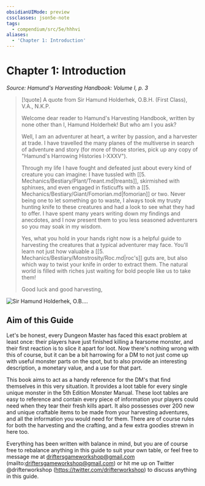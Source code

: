 ```yaml
---
obsidianUIMode: preview
cssclasses: json5e-note
tags:
  - compendium/src/5e/hhhvi
aliases:
  - 'Chapter 1: Introduction'
---
```

# Chapter 1: Introduction
*Source: Hamund's Harvesting Handbook: Volume I, p. 3* 

> [!quote] A quote from Sir Hamund Holderhek, O.B.H. (First Class), V.A., N.K.P.  
> 
> Welcome dear reader to Hamund's Harvesting Handbook, written by none other than I, Hamund Holderhek! But who am I you ask?
> 
> Well, I am an adventurer at heart, a writer by passion, and a harvester at trade. I have travelled the many planes of the multiverse in search of adventure and story (for more of those stories, pick up any copy of "Hamund's Harrowing Histories I-XXXV").
> 
> Through my life I have fought and defeated just about every kind of creature you can imagine: I have tussled with [[5. Mechanics/Bestiary/Plant/Treant.md\|treants]], skirmished with sphinxes, and even engaged in fisticuffs with a [[5. Mechanics/Bestiary/Giant/Fomorian.md\|fomorian]] or two. Never being one to let something go to waste, I always took my trusty hunting knife to these creatures and had a look to see what they had to offer. I have spent many years writing down my findings and anecdotes, and I now present them to you less seasoned adventurers so you may soak in my wisdom.
> 
> Yes, what you hold in your hands right now is a helpful guide to harvesting the creatures that a typical adventurer may face. You'll learn not just how valuable a [[5. Mechanics/Bestiary/Monstrosity/Roc.md\|roc's]] guts are, but also which way to twist your knife in order to extract them. The natural world is filled with riches just waiting for bold people like us to take them!
> 
> Good luck and good harvesting,

![Sir Hamund Holderhek, O.B....](https://raw.githubusercontent.com/TheGiddyLimit/homebrew/master/_img/HHH/HHHVI/Hamund.webp#center "Sir Hamund Holderhek, O.B.H. (First Class), V.A., N.K.P.")

## Aim of this Guide

Let's be honest, every Dungeon Master has faced this exact problem at least once: their players have just finished killing a fearsome monster, and their first reaction is to slice it apart for loot. Now there's nothing wrong with this of course, but it can be a bit harrowing for a DM to not just come up with useful monster parts on the spot, but to also provide an interesting description, a monetary value, and a use for that part.

This book aims to act as a handy reference for the DM's that find themselves in this very situation. It provides a loot table for every single unique monster in the 5th Edition Monster Manual. These loot tables are easy to reference and contain every piece of information your players could need when they tear their fresh kills apart. It also possesses over 200 new and unique craftable items to be made from your harvesting adventures, and all the information you would need for them. There are of course rules for both the harvesting and the crafting, and a few extra goodies strewn in here too.

Everything has been written with balance in mind, but you are of course free to rebalance anything in this guide to suit your own table, or feel free to message me at driftersgameworkshop@gmail.com (mailto:driftersgameworkshop@gmail.com) or hit me up on Twitter @drifterworkshop (https://twitter.com/drifterworkshop) to discuss anything in this guide.
